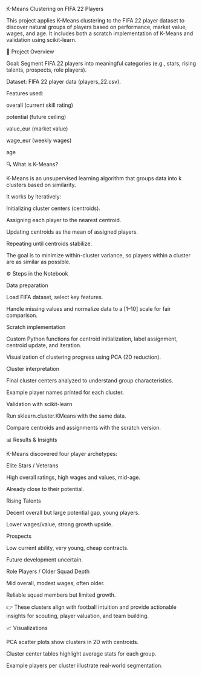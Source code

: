 K-Means Clustering on FIFA 22 Players

This project applies K-Means clustering to the FIFA 22 player dataset to discover natural groups of players based on performance, market value, wages, and age. It includes both a scratch implementation of K-Means and validation using scikit-learn.

📌 Project Overview

Goal: Segment FIFA 22 players into meaningful categories (e.g., stars, rising talents, prospects, role players).

Dataset: FIFA 22 player data (players_22.csv).

Features used:

overall (current skill rating)

potential (future ceiling)

value_eur (market value)

wage_eur (weekly wages)

age

🔍 What is K-Means?

K-Means is an unsupervised learning algorithm that groups data into k clusters based on similarity.

It works by iteratively:

Initializing cluster centers (centroids).

Assigning each player to the nearest centroid.

Updating centroids as the mean of assigned players.

Repeating until centroids stabilize.

The goal is to minimize within-cluster variance, so players within a cluster are as similar as possible.

⚙️ Steps in the Notebook

Data preparation

Load FIFA dataset, select key features.

Handle missing values and normalize data to a [1–10] scale for fair comparison.

Scratch implementation

Custom Python functions for centroid initialization, label assignment, centroid update, and iteration.

Visualization of clustering progress using PCA (2D reduction).

Cluster interpretation

Final cluster centers analyzed to understand group characteristics.

Example player names printed for each cluster.

Validation with scikit-learn

Run sklearn.cluster.KMeans with the same data.

Compare centroids and assignments with the scratch version.

📊 Results & Insights

K-Means discovered four player archetypes:

Elite Stars / Veterans

High overall ratings, high wages and values, mid-age.

Already close to their potential.

Rising Talents

Decent overall but large potential gap, young players.

Lower wages/value, strong growth upside.

Prospects

Low current ability, very young, cheap contracts.

Future development uncertain.

Role Players / Older Squad Depth

Mid overall, modest wages, often older.

Reliable squad members but limited growth.

👉 These clusters align with football intuition and provide actionable insights for scouting, player valuation, and team building.

📈 Visualizations

PCA scatter plots show clusters in 2D with centroids.

Cluster center tables highlight average stats for each group.

Example players per cluster illustrate real-world segmentation.
